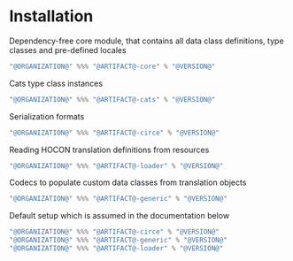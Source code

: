 # Installation

Dependency-free core module, that contains all data class definitions, type classes and pre-defined locales

```scala
"@ORGANIZATION@" %%% "@ARTIFACT@-core" % "@VERSION@" 
```

Cats type class instances

```scala
"@ORGANIZATION@" %%% "@ARTIFACT@-cats" % "@VERSION@"
```

Serialization formats

```scala
"@ORGANIZATION@" %%% "@ARTIFACT@-circe" % "@VERSION@"
```

Reading HOCON translation definitions from resources

```scala
"@ORGANIZATION@" %%% "@ARTIFACT@-loader" % "@VERSION@"
```

Codecs to populate custom data classes from translation objects

```scala
"@ORGANIZATION@" %%% "@ARTIFACT@-generic" % "@VERSION@"
```

Default setup which is assumed in the documentation below

```scala
"@ORGANIZATION@" %%% "@ARTIFACT@-circe" % "@VERSION@"
"@ORGANIZATION@" %%% "@ARTIFACT@-generic" % "@VERSION@"
"@ORGANIZATION@" %%% "@ARTIFACT@-loader" % "@VERSION@"
```